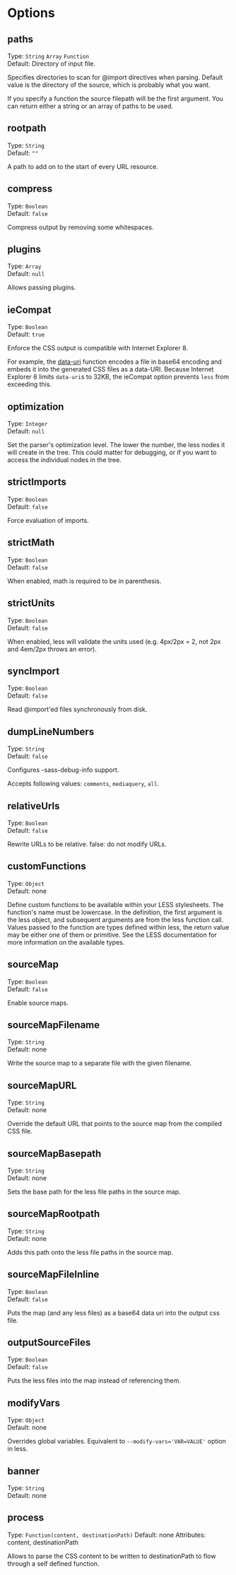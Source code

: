 # Options

## paths
Type: `String` `Array` `Function`  
Default: Directory of input file.

Specifies directories to scan for @import directives when parsing. Default value is the directory of the source, which is probably what you want.

If you specify a function the source filepath will be the first argument. You can return either a string or an array of paths to be used.

## rootpath
Type: `String`  
Default: `""`

A path to add on to the start of every URL resource.

## compress
Type: `Boolean`  
Default: `false`

Compress output by removing some whitespaces.

## plugins
Type: `Array`  
Default: `null`

Allows passing plugins.

## ieCompat
Type: `Boolean`  
Default: `true`

Enforce the CSS output is compatible with Internet Explorer 8.

For example, the [data-uri](http://lesscss.org/functions/#misc-functions-data-uri) function encodes a file in base64 encoding and embeds it into the generated CSS files as a data-URI. Because Internet Explorer 8 limits `data-uri`s to 32KB, the ieCompat option prevents `less` from exceeding this.

## optimization
Type: `Integer`  
Default: `null`

Set the parser's optimization level. The lower the number, the less nodes it will create in the tree. This could matter for debugging, or if you want to access the individual nodes in the tree.

## strictImports
Type: `Boolean`  
Default: `false`

Force evaluation of imports.

## strictMath
Type: `Boolean`  
Default: `false`

When enabled, math is required to be in parenthesis.

## strictUnits
Type: `Boolean`  
Default: `false`

When enabled, less will validate the units used (e.g. 4px/2px = 2, not 2px and 4em/2px throws an error).

## syncImport
Type: `Boolean`  
Default: `false`

Read @import'ed files synchronously from disk.

## dumpLineNumbers
Type: `String`  
Default: `false`

Configures -sass-debug-info support.

Accepts following values: `comments`, `mediaquery`, `all`.

## relativeUrls
Type: `Boolean`  
Default: `false`

Rewrite URLs to be relative. false: do not modify URLs.

## customFunctions
Type: `Object`  
Default: none

Define custom functions to be available within your LESS stylesheets. The function's name must be lowercase.
In the definition, the first argument is the less object, and subsequent arguments are from the less function call.
Values passed to the function are types defined within less, the return value may be either one of them or primitive.
See the LESS documentation for more information on the available types.

## sourceMap
Type: `Boolean`  
Default: `false`

Enable source maps.

## sourceMapFilename
Type: `String`  
Default: none

Write the source map to a separate file with the given filename.

## sourceMapURL
Type: `String`  
Default: none

Override the default URL that points to the source map from the compiled CSS file.

## sourceMapBasepath
Type: `String`  
Default: none

Sets the base path for the less file paths in the source map.

## sourceMapRootpath
Type: `String`  
Default: none

Adds this path onto the less file paths in the source map.

## sourceMapFileInline
Type: `Boolean`  
Default: `false`

Puts the map (and any less files) as a base64 data uri into the output css file.

## outputSourceFiles
Type: `Boolean`  
Default: `false`

Puts the less files into the map instead of referencing them.

## modifyVars
Type: `Object`  
Default: none

Overrides global variables. Equivalent to `--modify-vars='VAR=VALUE'` option in less.

## banner
Type: `String`  
Default: none

## process
Type: `Function(content, destinationPath)`
Default: none
Attributes: content, destinationPath

Allows to parse the CSS content to be written to destinationPath to flow through a self defined function.
